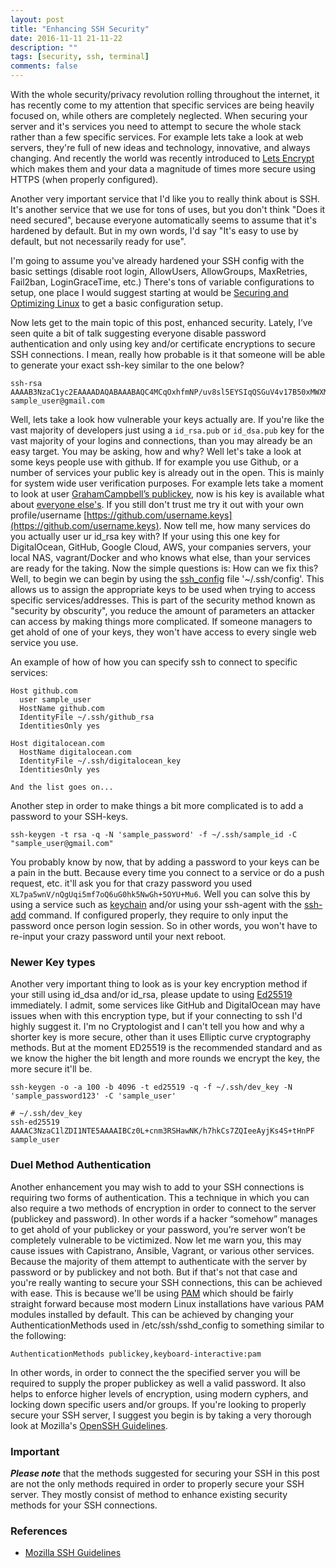 ```yaml
---
layout: post
title: "Enhancing SSH Security"
date: 2016-11-11 21-11-22
description: ""
tags: [security, ssh, terminal]
comments: false
---
```

With the whole security/privacy revolution rolling throughout the internet, it has recently come to my attention
that specific services are being heavily focused on, while others are completely neglected.
When securing your server and it's services you need to attempt to secure the whole stack rather than a few specific services.
For example lets take a look at web servers, they're full of new ideas and
technology, innovative, and always changing. And recently the world was recently introduced to [Lets Encrypt](https://letsencrypt.org/)
which makes them and your data a magnitude of times more secure using HTTPS (when properly configured).

Another very important service that I'd like you to really think about is SSH.
It's another service that we use for tons of uses, but you don't think "Does it need secured",
because everyone automatically seems to assume that it's hardened by default.
But in my own words, I'd say "It's easy to use by default, but not necessarily ready for use".

I'm going to assume you've already hardened your SSH config with the basic settings (disable root login, AllowUsers, AllowGroups, MaxRetries, Fail2ban, LoginGraceTime, etc.) There's tons of variable configurations to setup, one place I would suggest starting at would be [Securing and Optimizing Linux](http://tldp.org/LDP/solrhe/Securing-Optimizing-Linux-RH-Edition-v1.3/chap15sec122.html) to get a basic configuration setup.

Now lets get to the main topic of this post, enhanced security.
Lately, I’ve seen quite a bit of talk suggesting everyone disable password
authentication and only using key and/or certificate encryptions to secure SSH connections.
I mean, really how probable is it that someone will be able to generate your exact ssh-key similar to the one below?

```shell
ssh-rsa AAAAB3NzaC1yc2EAAAADAQABAAABAQC4MCqOxhfmNP/uv8sl5EYSIqQSGuV4v17B50xMWXMcwTJrriOi9W6nNfxF8wu/i2HB1/nUUuSu+ZxQdYaD2cRkelzSGcq191z+b8lNY2lz+bxB547H465U5EQPlxJ5w7WU6QOV1hrZ7quWh/GYrDnU1aZrhEQ++EV5chQIUxoP3YgBSSb8D5Bpns9gR0IZVtlEqhF8eyCypZSiyKumQxK8e/W8Y8iHWCtRfvZbh+bnemCkHrXI/xc+CuCY9TQmWZkwFfTRBJQo3pmoRSZAZpqwYSl1kySrasw771rfy2rowFiCogkBYu2W9FTR2kMwB4btBrpA4Af97AjxwzkHyXUt sample_user@gmail.com
```

Well, lets take a look how vulnerable your keys actually are.
If you're like the vast majority of developers just using a `id_rsa.pub` or `id_dsa.pub` key for the vast majority of your logins and connections, than you may already be an easy target. You may be asking, how and why? Well let's take a look at some keys people use with github.
If for example you use Github, or a number of services your public key is already out in the open. This is mainly for system wide user verification purposes. For example lets take a moment to look at user [GrahamCampbell’s publickey](https://github.com/GrahamCampbell.keys), now is his key is available what about [everyone else's](https://gist.github.com/paulmillr/2657075/). If you still don't trust me try it out with your own profile/username [https://github.com/username.keys](https://github.com/username.keys). Now tell me, how many services do you actually user ur id_rsa key with? If your using this one key for DigitalOcean, GitHub, Google Cloud, AWS, your companies servers, your local NAS, vagrant/Docker and who knows what else, than your services are ready for the taking. Now the simple questions is: How can we fix this?
Well, to begin we can begin by using the [ssh_config](https://linux.die.net/man/5/ssh_config) file '~/.ssh/config'.
This allows us to assign the appropriate keys to be used when trying to access specific services/addresses.
This is part of the security method known as "security by obscurity", you reduce the amount of parameters an attacker can access
by making things more complicated. If someone managers to get ahold of one of your keys, they won't have access to every single web service you use.

An example of how of how you can specify ssh to connect to specific services:
```shell
Host github.com
  user sample_user
  HostName github.com
  IdentityFile ~/.ssh/github_rsa
  IdentitiesOnly yes

Host digitalocean.com
  HostName digitalocean.com
  IdentityFile ~/.ssh/digitalocean_key
  IdentitiesOnly yes

And the list goes on...
```

Another step in order to make things a bit more complicated is to add a password to your SSH-keys.

```shell
ssh-keygen -t rsa -q -N 'sample_password' -f ~/.ssh/sample_id -C "sample_user@gmail.com"
```

You probably know by now, that by adding a password to your keys can be a pain in the butt.
Because every time you connect to a service or do a push request, etc. it'll ask you for that crazy password you used `XL7pa5wnV/nQgUqi5mf7oQ6uG0hk5NwGh+5OYU+Mu6`. Well you can solve this by using a service such as [keychain](http://www.funtoo.org/Keychain) and/or using your ssh-agent with the [ssh-add](https://linux.die.net/man/1/ssh-add) command.
If configured properly, they require to only input the password once person login session.
So in other words, you won't have to re-input your crazy password until your next reboot.


### Newer Key types
Another very important thing to look as is your key encryption method if your still using id_dsa and/or id_rsa, please update to using [Ed25519](https://ed25519.cr.yp.to/) immediately. I admit, some services like GitHub and DigitalOcean may have issues when with this encryption type, but if your connecting to ssh I'd highly suggest it.
I'm no Cryptologist and I can't tell you how and why a shorter key is more secure, other than it uses Elliptic curve cryptography methods.
But at the moment ED25519 is the recommended standard and as we know the higher the bit length and more rounds we encrypt the key, the more secure it'll be.

```shell
ssh-keygen -o -a 100 -b 4096 -t ed25519 -q -f ~/.ssh/dev_key -N 'sample_password123' -C 'sample_user'

# ~/.ssh/dev_key
ssh-ed25519 AAAAC3NzaC1lZDI1NTE5AAAAIBCz0L+cnm3RSHawNK/h7hkCs7ZQIeeAyjKs4S+tHnPF sample_user
```


### Duel Method Authentication
Another enhancement you may wish to add to your SSH connections is requiring two forms of authentication.
This a technique in which you can also require a two methods of encryption in order to connect to the server (publickey and password).
In other words if a hacker “somehow” manages to get ahold of your publickey or your password, you’re server won’t be completely vulnerable to be victimized. Now let me warn you, this may cause issues with Capistrano, Ansible, Vagrant, or various other services.
Because the majority of them attempt to authenticate with the server by password or by publickey and not both.
But if that's not that case and you're really wanting to secure your SSH connections, this can be achieved with ease.
This is because we'll be using [PAM](https://www.kernel.org/pub/linux/libs/pam/whatispam.html) which should be fairly straight forward because most modern Linux installations have various PAM modules installed by default. This can be achieved by changing your AuthenticationMethods used in /etc/ssh/sshd_config to something similar to the following:

```config
AuthenticationMethods publickey,keyboard-interactive:pam
```

In other words, in order to connect the the specified server you will be required
to supply the proper publickey as well a valid password.
It also helps to enforce higher levels of encryption, using modern cyphers, and locking down specific users and/or groups.
If you're looking to properly secure your SSH server, I suggest you begin is by taking a very thorough look at Mozilla's [OpenSSH Guidelines](https://wiki.mozilla.org/Security/Guidelines/OpenSSH).

### Important
___Please note___ that the methods suggested for securing your SSH in this post
are not the only methods required in order to properly secure your SSH server.
They mostly consist of method to enhance existing security methods for your SSH connections.

### References
 - [Mozilla SSH Guidelines](https://wiki.mozilla.org/Security/Guidelines/OpenSSH)
